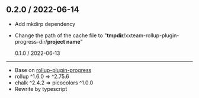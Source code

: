 ## 0.2.0 / 2022-06-14

- Add mkdirp dependency
- Change the path of the cache file to "**tmpdir**/xxteam-rollup-plugin-progress-dir/**project name**"

  0.1.0 / 2022-06-13

---

- Base on [rollup-plugin-progress](https://github.com/jkuri/rollup-plugin-progress)
- rollup ^1.6.0 => ^2.75.6
- chalk ^2.4.2 => picocolors ^1.0.0
- Rewrite by typescript
